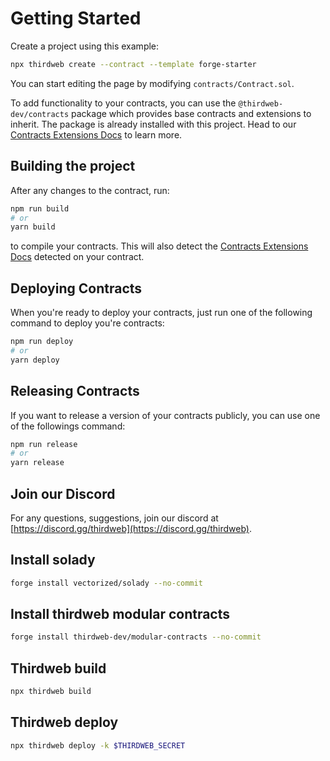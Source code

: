 # Getting Started

Create a project using this example:

```bash
npx thirdweb create --contract --template forge-starter
```

You can start editing the page by modifying `contracts/Contract.sol`.

To add functionality to your contracts, you can use the `@thirdweb-dev/contracts` package which provides base contracts and extensions to inherit. The package is already installed with this project. Head to our [Contracts Extensions Docs](https://portal.thirdweb.com/thirdweb-deploy/contract-extensions) to learn more.

## Building the project

After any changes to the contract, run:

```bash
npm run build
# or
yarn build
```

to compile your contracts. This will also detect the [Contracts Extensions Docs](https://portal.thirdweb.com/thirdweb-deploy/contract-extensions) detected on your contract.

## Deploying Contracts

When you're ready to deploy your contracts, just run one of the following command to deploy you're contracts:

```bash
npm run deploy
# or
yarn deploy
```

## Releasing Contracts

If you want to release a version of your contracts publicly, you can use one of the followings command:

```bash
npm run release
# or
yarn release
```

## Join our Discord

For any questions, suggestions, join our discord at [https://discord.gg/thirdweb](https://discord.gg/thirdweb).

## Install solady

```bash
forge install vectorized/solady --no-commit
```

## Install thirdweb modular contracts

```bash
forge install thirdweb-dev/modular-contracts --no-commit
```

## Thirdweb build

```bash
npx thirdweb build
```

## Thirdweb deploy

```bash
npx thirdweb deploy -k $THIRDWEB_SECRET
```

